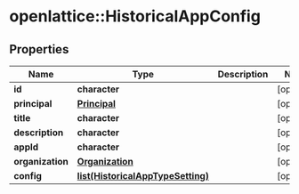# openlattice::HistoricalAppConfig

## Properties
Name | Type | Description | Notes
------------ | ------------- | ------------- | -------------
**id** | **character** |  | [optional] 
**principal** | [**Principal**](Principal.md) |  | [optional] 
**title** | **character** |  | [optional] 
**description** | **character** |  | [optional] 
**appId** | **character** |  | [optional] 
**organization** | [**Organization**](Organization.md) |  | [optional] 
**config** | [**list(HistoricalAppTypeSetting)**](HistoricalAppTypeSetting.md) |  | [optional] 


